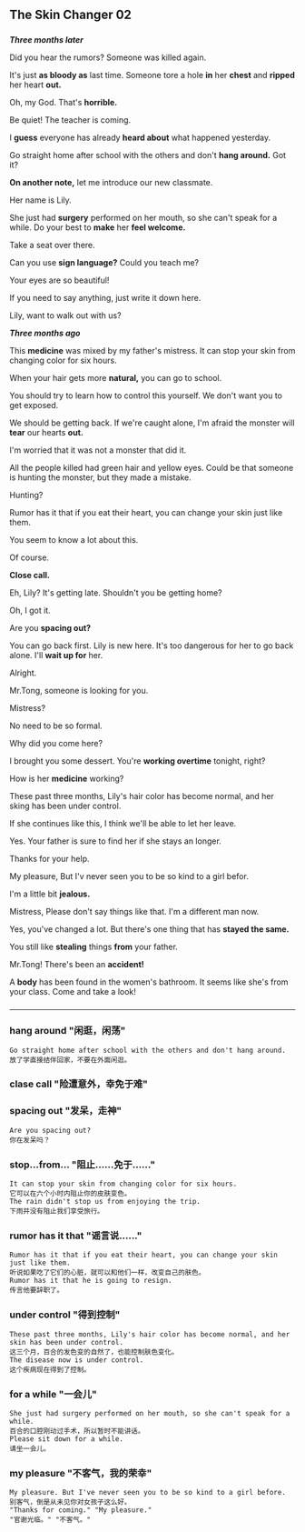 The Skin Changer 02
---
###
***Three months later***

Did you hear the rumors? Someone was killed again.

It's just **as bloody as** last time. Someone tore a hole **in** her **chest** and **ripped** her heart **out.**

Oh, my God. That's **horrible.**

Be quiet! The teacher is coming.

I **guess** everyone has already **heard about** what happened yesterday.

Go straight home after school with the others and don't **hang around.** Got it?

**On another note,** let me introduce our new classmate.

Her name is Lily.

She just had **surgery** performed on her mouth, so she can't speak for a while. Do your best to **make** her **feel welcome.**

Take a seat over there.

Can you use **sign language?** Could you teach me?

Your eyes are so beautiful!

If you need to say anything, just write it down here.



Lily, want to walk out with us?



***Three months ago***

This **medicine** was mixed by my father's mistress. It can stop your skin from changing color for six hours.

When your hair gets more **natural,** you can go to school.

You should try to learn how to control this yourself. We don't want you to get exposed.



We should be getting back. If we're caught alone, I'm afraid the monster will **tear** our hearts **out.**

I'm worried that it was not a monster that did it.

All the people killed had green hair and yellow eyes. Could be that someone is hunting the monster, but they made a mistake.

Hunting?

Rumor has it that if you eat their heart, you can change your skin just like them.

You seem to know a lot about this.

Of course.

**Close call.**

Eh, Lily? It's getting late. Shouldn't you be getting home?

Oh, I got it.

Are you **spacing out?**

You can go back first. Lily is new here. It's too dangerous for her to go back alone. I'll **wait up for** her.

Alright.

Mr.Tong, someone is looking for you.

Mistress?

No need to be so formal.

Why did you come here?

I brought you some dessert. You're **working overtime** tonight, right?

How is her **medicine** working?

These past three months, Lily's hair color has become normal, and her sking has been under control.

If she continues like this, I think we'll be able to let her leave.

Yes. Your father is sure to find her if she stays an longer.

Thanks for your help.

My pleasure, But I'v never seen you to be so kind to a girl befor.

I'm a little bit **jealous.**

Mistress, Please don't say things like that. I'm a different man now.

Yes, you've changed a lot. But there's one thing that has **stayed the same.**

You still like **stealing** things **from** your father.

Mr.Tong! There's been an **accident!**

A **body** has been found in the women's bathroom. It seems like she's from your class. Come and take a look!

###
---
### hang around "闲逛，闲荡"
    Go straight home after school with the others and don't hang around.
    放了学直接结伴回家，不要在外面闲逛。
### clase call "险遭意外，幸免于难"

### spacing out "发呆，走神"
    Are you spacing out?
    你在发呆吗？
### stop...from... "阻止......免于......"
    It can stop your skin from changing color for six hours.
    它可以在六个小时内阻止你的皮肤变色。
    The rain didn't stop us from enjoying the trip.
    下雨并没有阻止我们享受旅行。
### rumor has it that "谣言说......"
    Rumor has it that if you eat their heart, you can change your skin just like them.
    听说如果吃了它们的心脏，就可以和他们一样，改变自己的肤色。
    Rumor has it that he is going to resign.
    传言他要辞职了。
### under control "得到控制"
    These past three months, Lily's hair color has become normal, and her skin has been under control.
    这三个月，百合的发色变的自然了，也能控制肤色变化。
    The disease now is under control.
    这个疾病现在得到了控制。
### for a while "一会儿"
    She just had surgery performed on her mouth, so she can't speak for a while.
    百合的口腔刚动过手术，所以暂时不能讲话。
    Please sit down for a while.
    请坐一会儿。
### my pleasure "不客气，我的荣幸"
    My pleasure. But I've never seen you to be so kind to a girl before.
    别客气，倒是从未见你对女孩子这么好。
    "Thanks for coming." "My pleasure."
    "官谢光临。" "不客气。"
